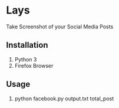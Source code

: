 # Lays

Take Screenshot of your Social Media Posts

## Installation

1. Python 3
2. Firefox Browser

## Usage

1. python facebook.py output.txt total_post